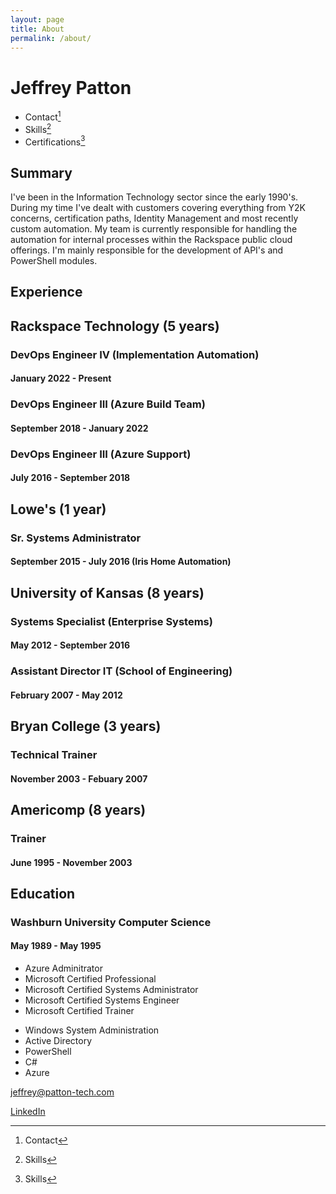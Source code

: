 ```yaml
---
layout: page
title: About
permalink: /about/
---
```

# Jeffrey Patton

* Contact[^1]
* Skills[^2]
* Certifications[^2]

## Summary

I've been in the Information Technology sector since the early 1990's. During my time I've dealt with customers covering everything from Y2K concerns, certification paths, Identity Management and most recently custom automation. My team is currently responsible for handling the automation for internal processes within the Rackspace public cloud offerings. I'm mainly responsible for the development of API's and PowerShell modules.

## Experience

## Rackspace Technology (5 years)

### DevOps Engineer IV (Implementation Automation)

#### January 2022 - Present

### DevOps Engineer III (Azure Build Team)

#### September 2018 - January 2022

### DevOps Engineer III (Azure Support)

#### July 2016 - September 2018

## Lowe's (1 year)

### Sr. Systems Administrator

#### September 2015 - July 2016 (Iris Home Automation)

## University of Kansas (8 years)

### Systems Specialist (Enterprise Systems)

#### May 2012 - September 2016

### Assistant Director IT (School of Engineering)

#### February 2007 - May 2012

## Bryan College (3 years)

### Technical Trainer

#### November 2003 - Febuary 2007

## Americomp (8 years)

### Trainer

#### June 1995 - November 2003

## Education

### Washburn University Computer Science

#### May 1989 - May 1995

[^3]:Certifications

* Azure Adminitrator
* Microsoft Certified Professional
* Microsoft Certified Systems Administrator
* Microsoft Certified Systems Engineer
* Microsoft Certified Trainer

[^2]:Skills

* Windows System Administration
* Active Directory
* PowerShell
* C#
* Azure

[^1]:Contact

[jeffrey@patton-tech.com](mailto:jeffrey@patton-tech.com)

[LinkedIn](https://www.linkedin.com/in/jeffpatton/)
